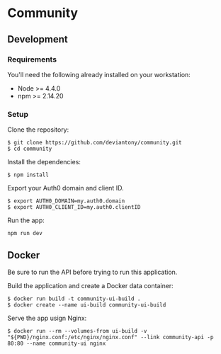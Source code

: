 # Community

## Development

### Requirements

You'll need the following already installed on your workstation:

* Node >= 4.4.0
* npm >= 2.14.20

### Setup

Clone the repository:

```shell
$ git clone https://github.com/deviantony/community.git
$ cd community
```

Install the dependencies:

```shell
$ npm install
```

Export your Auth0 domain and client ID.

```shell
$ export AUTH0_DOMAIN=my.auth0.domain
$ export AUTH0_CLIENT_ID=my.auth0.clientID
```

Run the app:

```shell
npm run dev
```

## Docker

Be sure to run the API before trying to run this application.

Build the application and create a Docker data container:

```shell
$ docker run build -t community-ui-build .
$ docker create --name ui-build community-ui-build
```

Serve the app usign Nginx:

```shell
$ docker run --rm --volumes-from ui-build -v "${PWD}/nginx.conf:/etc/nginx/nginx.conf" --link community-api -p 80:80 --name community-ui nginx
```
